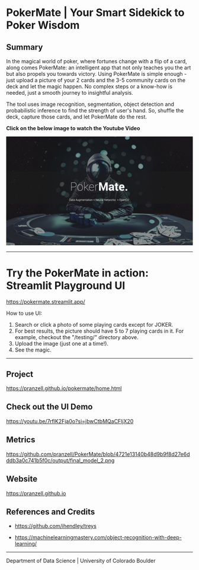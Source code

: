 # PokerMate | Your Smart Sidekick to Poker Wisdom


## Summary
In the magical world of poker, where fortunes change with a flip of a card, along comes PokerMate: an intelligent app that not only teaches you the art but also propels you towards victory. Using PokerMate is simple enough - just upload a picture of your 2 cards and the 3-5 community cards on the deck and let the magic happen. No complex steps or a know-how is needed, just a smooth journey to insightful analysis. 

The tool uses image recognition, segmentation, object detection and probabilistic inference to find the strength of user's hand. So, shuffle the deck, capture those cards, and let PokerMate do the rest.


**Click on the below image to watch the Youtube Video**

[![Link to my YouTube video!](https://github.com/pranzell/PokerMate/blob/72960a0c4690615aaf74c1be7dbaf3a5ea455a3f/PokerMate.png)](https://youtu.be/dBF5d8Cv15k?si=G4386bJuGCw3O5XZ)


---
# Try the PokerMate in action: Streamlit Playground UI
https://pokermate.streamlit.app/


How to use UI:

1. Search or click a photo of some playing cards except for JOKER.
2. For best results, the picture should have 5 to 7 playing cards in it. For example, checkout the "/testing/" directory above.
3. Upload the image (just one at a time!).
4. See the magic.
---


## Project
https://pranzell.github.io/pokermate/home.html


## Check out the UI Demo
https://youtu.be/7rflK2Fja0o?si=jbwCtbMQaCFljX20


## Metrics
https://github.com/pranzell/PokerMate/blob/4721e13140b48d9b9f8d27e6dddb3a0c741b5f0c/output/final_model_2.png


## Website
https://pranzell.github.io


## References and Credits
- https://github.com/ihendley/treys

- https://machinelearningmastery.com/object-recognition-with-deep-learning/

---

Department of Data Science | University of Colorado Boulder
